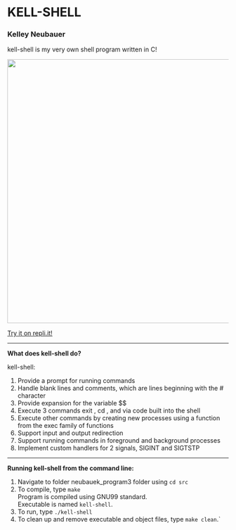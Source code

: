 # KELL-SHELL

### Kelley Neubauer

kell-shell is my very own shell program written in C!

<img src="/img/minesweeper_gameplay.png" width="600">

[Try it on repli.it!](https://repl.it/@kelleyneubauer/kell-shell)

---

**What does kell-shell do?**

kell-shell:
1. Provide a prompt for running commands
2. Handle blank lines and comments, which are lines beginning with the # character
3. Provide expansion for the variable $$
4. Execute 3 commands exit , cd , and via code built into the shell
5. Execute other commands by creating new processes using a function from the exec family of
functions
6. Support input and output redirection
7. Support running commands in foreground and background processes
8. Implement custom handlers for 2 signals, SIGINT and SIGTSTP

---

**Running kell-shell from the command line:**

1. Navigate to folder neubauek_program3 folder using `cd src`
2. To compile, type `make` \
    Program is compiled using GNU99 standard.\
    Executable is named `kell-shell`.
3. To run, type `./kell-shell` 
4. To clean up and remove executable and object files, type `make clean`.`


